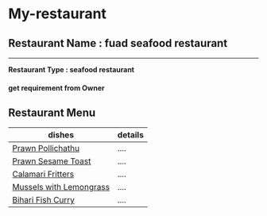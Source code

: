 # My-restaurant

## Restaurant Name : fuad seafood restaurant
--------
**Restaurant Type : seafood restaurant**

####  get requirement from Owner
## **Restaurant Menu** 

| dishes | details|
|---|---|
|[Prawn Pollichathu](https://i.ndtvimg.com/i/2016-03/prawn-625_625x350_51457506268.jpg)|....|
|[Prawn Sesame Toast](https://i.ndtvimg.com/i/2016-03/prawn-sesame-toast-625_625x350_71457506372.jpg)|....|
|[Calamari Fritters](https://i.ndtvimg.com/i/2016-03/calamari-fried-625_625x350_71457506458.jpg)|....|
|[Mussels with Lemongrass](https://i.ndtvimg.com/i/2016-03/mussels-625_625x350_81457506568.jpg)|....|
|[Bihari Fish Curry](https://c.ndtvimg.com/2018-09/sa1fsepo_fish-curry_625x300_28_September_18.jpg)|....|


